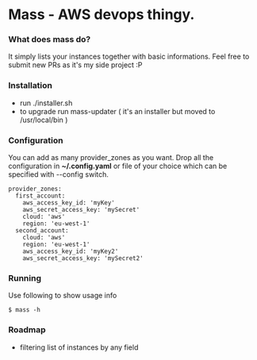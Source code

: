 # Mass - AWS devops thingy.

### What does mass do?
It simply lists your instances together with basic informations.
Feel free to submit new PRs as it's my side project :P

### Installation

* run ./installer.sh
* to upgrade run mass-updater ( it's an installer but moved to /usr/local/bin )

### Configuration
You can add as many provider_zones as you want. Drop all the configuration in **~/.config.yaml** or file of your choice which can be specified with --config switch.

```
provider_zones:
  first_account:
    aws_access_key_id: 'myKey'
    aws_secret_access_key: 'mySecret'
    cloud: 'aws'
    region: 'eu-west-1'
  second_account:
    cloud: 'aws'
    region: 'eu-west-1'
    aws_access_key_id: 'myKey2'
    aws_secret_access_key: 'mySecret2'
```

### Running

Use following to show usage info
```
$ mass -h
```

### Roadmap

* filtering list of instances by any field